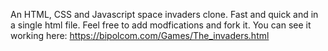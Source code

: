 An HTML, CSS and Javascript space invaders clone. Fast and quick and in a single html file.
Feel free to add modfications and fork it.
You can see it working here:
https://bipolcom.com/Games/The_invaders.html
